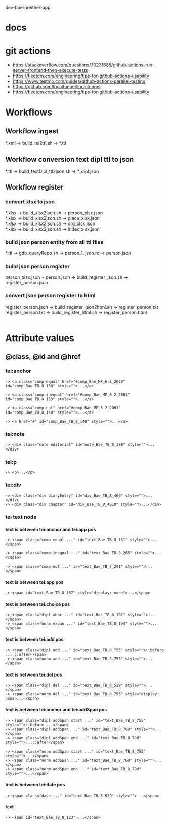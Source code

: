 dev-baernreither-app

# docs

# git actions

- https://stackoverflow.com/questions/70231685/github-actions-run-server-frontend-then-execute-tests
- https://fleetdm.com/engineering/tips-for-github-actions-usability
- https://www.testmo.com/guides/github-actions-parallel-testing
- https://github.com/localtunnel/localtunnel
- https://fleetdm.com/engineering/tips-for-github-actions-usability

# Workflows
## Workflow ingest

*.xml -> build_tei2ttl.sh -> *.ttl<br>

## Workflow conversion text dipl ttl to json

*.ttl -> build_textDipl_ttl2json.sh -> *_dipl.json

## Workflow register
### convert xlsx to json
*.xlsx -> build_xlsx2json.sh -> person_xlsx.json<br>
*.xlsx -> build_xlsx2json.sh -> place_xlsx.json<br>
*.xlsx -> build_xlsx2json.sh -> org_xlsx.json<br>
*.xlsx -> build_xlsx2json.sh -> index_xlsx.json<br>

### build json person entity from all ttl files 
*.ttl -> gdb_queryRepo.sh -> person_1_json.rq -> person.json<br>
### build json person register
person_xlsx.json + person.json -> build_register_json.sh -> register_person.json<br>
### convert json person register to html
register_person.json -> build_register_json2html.sh -> register_person.txt<br>
register_person.txt -> build_register_html.sh -> register_person.html<br>
<br>

# Attribute values
## @class, @id and @href
### tei:anchor
```
-> <a class="comp-equal" href="#comp_Bae_MF_6-2_2050" id="comp_Bae_TB_8_130" style="">...</a>

-> <a class="comp-inequal" href="#comp_Bae_MF_6-2_2081" id="comp_Bae_TB_8_153" style="">...</a>

-> <a class="comp-not" href="#comp_Bae_MF_6-2_2061" id="comp_Bae_TB_8_140" style="">...</a>

-> <a href="#" id="comp_Bae_TB_8_140" style="">...</a>
```

### tei:note
```
-> <div class="note editorial" id="note_Bae_TB_8_388" style="">...</div>
```

### tei:p
```
-> <p>...</p>
```

### tei:div
```
-> <div class="div diaryEntry" id="div_Bae_TB_8_460" style="">...</div>
-> <div class="div chapter" id="div_Bae_TB_8_4010" style="">...</div>
```


### tei text node
#### text is between tei:anchor and tei:app pos
```
-> <span class="comp-equal ..." id="text_Bae_TB_8_131" style="">...</span>

-> <span class="comp-inequal ..." id="text_Bae_TB_8_265" style="">...</span>

-> <span class="comp-not ..." id="text_Bae_TB_8_291" style="">...</span>
```

#### text is between tei:app pos
```
-> <span id="text_Bae_TB_8_137" style="display: none">...</span>
```

#### text is between tei:choice pos
```
-> <span class="dipl abbr ..." id="text_Bae_TB_8_191" style="">...</span>
-> <span class="norm expan ..." id="text_Bae_TB_8_194" style="">...</span>
```

#### text is between tei:add pos
```
-> <span class="dipl add ..." id="text_Bae_TB_8_755" style="">::before ... ::after</span>
-> <span class="norm add ..." id="text_Bae_TB_8_755" style="">...</span>

```

#### text is between tei:del pos
```
-> <span class="dipl del ..." id="text_Bae_TB_8_529" style="">...</span>
-> <span class="norm del ..." id="text_Bae_TB_8_755" style="display: none>...</span>

```

#### text is between tei:anchor and tei:addSpan pos
```
-> <span class="dipl addSpan start ..." id="text_Bae_TB_8_755" style="">::before ...</span>
-> <span class="dipl addSpan ..." id="text_Bae_TB_8_760" style="">...</span>
-> <span class="dipl addSpan end ..." id="text_Bae_TB_8_780" style="">...::after</span>

-> <span class="norm addSpan start ..." id="text_Bae_TB_8_755" style="">...</span>
-> <span class="norm addSpan ..." id="text_Bae_TB_8_760" style="">...</span>
-> <span class="norm addSpan end ..." id="text_Bae_TB_8_780" style="">...</span>

```
#### text is between tei:date pos
```
-> <span class="date ..." id="text_Bae_TB_8_529" style="">...</span>

```

#### text
```
-> <span id="text_Bae_TB_8_123">...</span>
```

